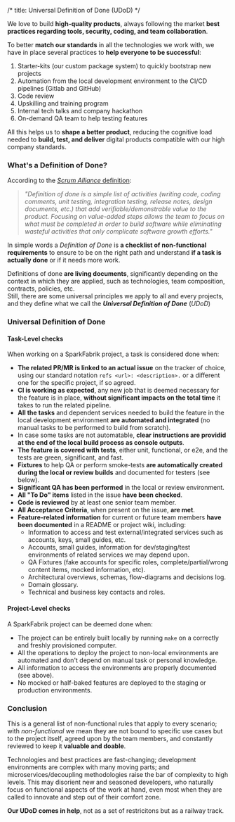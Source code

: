 /*
title: Universal Definition of Done (UDoD)
*/

We love to build **high-quality products**, always following the market **best practices regarding tools, security, coding, and team collaboration**.

To better **match our standards** in all the technologies we work with, we have in place several practices to **help everyone to be successful**:

1.  Starter-kits (our custom package system) to quickly bootstrap new projects
2.  Automation from the local development environment to the CI/CD pipelines (Gitlab and GitHub)
3.  Code review
4.  Upskilling and training program
5.  Internal tech talks and company hackathon
6.  On-demand QA team to help testing features

All this helps us to **shape a better product**, reducing the cognitive load needed to **build, test, and deliver** digital products compatible with our high company standards.

### What's a Definition of Done?

According to the [_Scrum Alliance_ definition]((https://resources.scrumalliance.org/Article/definition-dod)):

> _"Definition of done is a simple list of activities (writing code, coding comments, unit testing, integration testing, release notes, design documents, etc.) that add verifiable/demonstrable value to the product. Focusing on value-added steps allows the team to focus on what must be completed in order to build software while eliminating wasteful activities that only complicate software growth efforts."_

In simple words a _Definition of Done_ is **a checklist of non-functional requirements** to ensure to be on the right path and understand **if a task is actually done** or if it needs more work.

Definitions of done **are living documents**, significantly depending on the context in which they are applied, such as technologies, team composition, contracts, policies, etc.  
Still, there are some universal principles we apply to all and every projects, and they define what we call the _**Universal Definition of Done**_ (_UDoD_)

### Universal Definition of Done

#### Task-Level checks

When working on a SparkFabrik project, a task is considered done when:

- **The related PR/MR is linked to an actual issue** on the tracker of choice, using our standard notation `refs <url>: <description>.` or a different one for the specific project, if so agreed.
- **CI is working as expected**, any new job that is deemed necessary for the feature is in place, **without significant impacts on the total time** it takes to run the related pipeline.
- **All the tasks** and dependent services needed to build the feature in the local development environment **are automated and integrated** (no manual tasks to be performed to build from scratch).
- In case some tasks are not automatable, **clear instructions are providid at the end of the local build process as console outputs**.
- **The feature is covered with tests**, either unit, functional, or e2e, and the tests are green, significant, and fast.
- **Fixtures** to help QA or perform smoke-tests **are automatically created during the local or review builds** and documented for testers (see below).
- **Significant QA has been performed** in the local or review environment.
- **All "To Do" items** listed in the issue **have been checked**.
- **Code is reviewed** by at least one senior team member.
- **All Acceptance Criteria**, when present on the issue, **are met**.
- **Feature-related information** for current or future team members **have been documented** in a README or project wiki, including:
  - Information to access and test external/integrated services such as accounts, keys, small guides, etc.
  - Accounts, small guides, information for dev/staging/test environments of related services we may depend upon.
  - QA Fixtures (fake accounts for specific roles, complete/partial/wrong content items, mocked information, etc).
  - Architectural overviews, schemas, flow-diagrams and decisions log.
  - Domain glossary.
  - Technical and business key contacts and roles.

#### Project-Level checks

A SparkFabrik project can be deemed done when:

- The project can be entirely built locally by running `make` on a correctly and freshly provisioned computer.
- All the operations to deploy the project to non-local environments are automated and don't depend on manual task or personal knowledge.
- All information to access the environments are properly documented (see above).
- No mocked or half-baked features are deployed to the staging or production environments.

### Conclusion

This is a general list of non-functional rules that apply to every scenario; with _non-functional_ we mean they are not bound to specific use cases but to the project itself, agreed upon by the team members, and constantly reviewed to keep it **valuable and doable**.

Technologies and best practices are fast-changing; development environments are complex with many moving parts; and microservices/decoupling methodologies raise the bar of complexity to high levels.
This may disorient new and seasoned developers, who naturally focus on functional aspects of the work at hand, even most when they are called to innovate and step out of their comfort zone.

**Our UDoD comes in help**, not as a set of restricitons but as a railway track.
